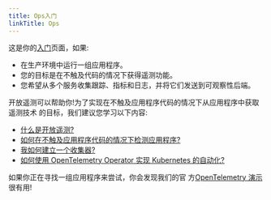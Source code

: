 ```yaml
---
title: Ops入门
linkTitle: Ops
---
```


这是你的[入门](./index.md)页面，如果:

- 在生产环境中运行一组应用程序。
- 您的目标是在不触及代码的情况下获得遥测功能。
- 您希望从多个服务收集跟踪、指标和日志，并将它们发送到可观察性后端。

开放遥测可以帮助你!为了实现在不触及应用程序代码的情况下从应用程序中获取遥测技术
的目标，我们建议您学习以下内容:

- [什么是开放遥测?](../../what-is-opentelemetry/)
- [如何在不触及应用程序代码的情况下检测应用程序?](../../concepts/instrumentation/automatic/)
- [我如何建立一个收集器?](../../collector/)
- [如何使用 OpenTelemetry Operator 实现 Kubernetes 的自动化?](../../k8s/operator/)

如果你正在寻找一组应用程序来尝试，你会发现我们的官
方[OpenTelemetry 演示](../../../ecosystem/demo/)很有用!
